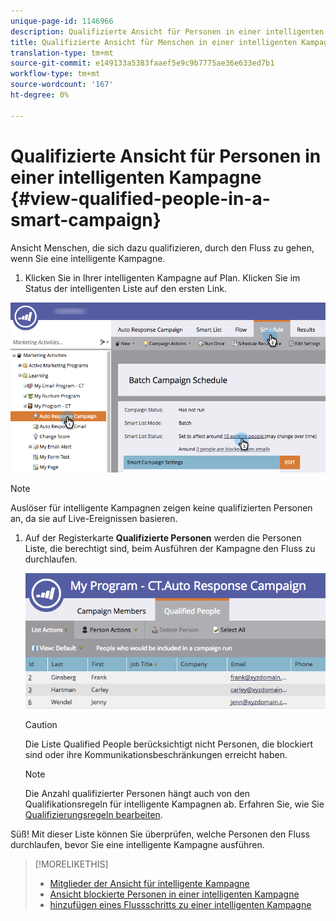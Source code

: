 ```yaml
---
unique-page-id: 1146966
description: Qualifizierte Ansicht für Personen in einer intelligenten Kampagne - Marketing Docs - Produktdokumentation
title: Qualifizierte Ansicht für Menschen in einer intelligenten Kampagne
translation-type: tm+mt
source-git-commit: e149133a5383faaef5e9c9b7775ae36e633ed7b1
workflow-type: tm+mt
source-wordcount: '167'
ht-degree: 0%

---
```



# Qualifizierte Ansicht für Personen in einer intelligenten Kampagne {#view-qualified-people-in-a-smart-campaign}

Ansicht Menschen, die sich dazu qualifizieren, durch den Fluss zu gehen, wenn Sie eine intelligente Kampagne.

1. Klicken Sie in Ihrer intelligenten Kampagne auf Plan. Klicken Sie im Status der intelligenten Liste auf den ersten Link.

![](assets/qualifedpeople-hands.png)

>[!NOTE]
>
>Auslöser für intelligente Kampagnen zeigen keine qualifizierten Personen an, da sie auf Live-Ereignissen basieren.

1. Auf der Registerkarte **Qualifizierte Personen** werden die Personen Liste, die berechtigt sind, beim Ausführen der Kampagne den Fluss zu durchlaufen.

   ![](assets/qualifiedpeople-tab.png)

   >[!CAUTION]
   >
   >Die Liste Qualified People berücksichtigt nicht Personen, die blockiert sind oder ihre Kommunikationsbeschränkungen erreicht haben.

   >[!NOTE]
   >
   >Die Anzahl qualifizierter Personen hängt auch von den Qualifikationsregeln für intelligente Kampagnen ab. Erfahren Sie, wie Sie [Qualifizierungsregeln bearbeiten](../../../../product-docs/core-marketo-concepts/smart-campaigns/using-smart-campaigns/edit-qualification-rules-in-a-smart-campaign.md).

Süß! Mit dieser Liste können Sie überprüfen, welche Personen den Fluss durchlaufen, bevor Sie eine intelligente Kampagne ausführen.

>[!MORELIKETHIS]
>
>* [Mitglieder der Ansicht für intelligente Kampagne](view-smart-campaign-members.md)
>* [Ansicht blockierte Personen in einer intelligenten Kampagne](view-blocked-people-in-a-smart-campaign.md)
>* [hinzufügen eines Flussschritts zu einer intelligenten Kampagne](../../../../product-docs/core-marketo-concepts/smart-campaigns/flow-actions/add-a-flow-step-to-a-smart-campaign.md)

>



